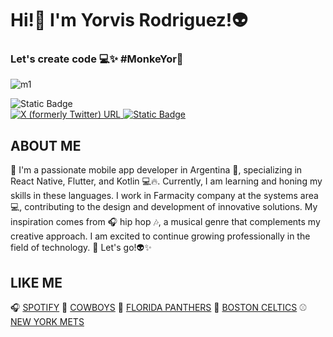 <h1>Hi!👋 I'm Yorvis Rodriguez!👽</h1>
    <h3> Let's create code 💻✨ #MonkeYor🐒</h3>

![m1](https://github.com/MonkeYor13/MonkeYor13/assets/90053187/28f08a39-07ce-48ae-98c2-9c3b252e432e)
<div>
     <img alt="Static Badge" src="https://img.shields.io/badge/FOLLOWING%20MY%20SOCIAL-FOLLOWING?logo=alienware&color=E8563C">
</div>
<a href="https://twitter.com/YorMonke" target="_blank" rel="noopener noreferrer">
    <img alt="X (formerly Twitter) URL"
        src="https://img.shields.io/twitter/url?url=https%3A%2F%2Ftwitter.com%2FYorMonke">
</a>
 <a href="https://www.instagram.com/monke.yor/" target="_blank" rel="noopener noreferrer">
    <img alt="Static Badge"
        src="https://img.shields.io/badge/MONKE.YOR-INSTAGRAM?style=social&logo=instagram&color=FDFEFE%20">
</a> 

<h2>ABOUT ME</h2>
<p>
🤖 I'm a passionate mobile app developer in Argentina 📱, specializing in React Native, Flutter, and Kotlin 💻🔥. Currently, I am learning and honing my skills in these languages. I work in Farmacity company at the systems area 💻, contributing to the design and development of innovative solutions. My inspiration comes from 🎧 hip hop 🎶, a musical genre that complements my creative approach. I am excited to continue growing professionally in the field of technology. 🚀 Let's go!👽✨
</p>

## LIKE ME
🎧 [SPOTIFY](https://open.spotify.com/playlist/27SZ30xZSWhDvODHEDRMwt?si=a02bffe314554c89)
🏈 [COWBOYS](https://www.dallascowboys.com/)
🏒 [FLORIDA PANTHERS](https://www.nhl.com/panthers/)
🏀 [BOSTON CELTICS](https://www.nhl.com/panthers/)
⚾ [NEW YORK METS](https://www.mlb.com/mets)


<!--
**MonkeYor13/MonkeYor13** is a ✨ _special_ ✨ repository because its `README.md` (this file) appears on your GitHub profile.

Here are some ideas to get you started:

- 🔭 I’m currently working on ...
- 🌱 I’m currently learning ...
- 👯 I’m looking to collaborate on ...
- 🤔 I’m looking for help with ...
- 💬 Ask me about ...
- 📫 How to reach me: ...
- 😄 Pronouns: ...
- ⚡ Fun fact: ...
-->
